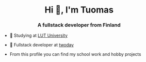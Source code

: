 <h1 align="center">Hi 👋, I'm Tuomas</h1>
<h3 align="center">A fullstack developer from Finland</h3>

- 🏫 Studying at [LUT University](https://www.lut.fi/en)

- 💼 Fullstack developer at [twoday](https://twoday.fi/)

- From this profile you can find my school work and hobby projects
